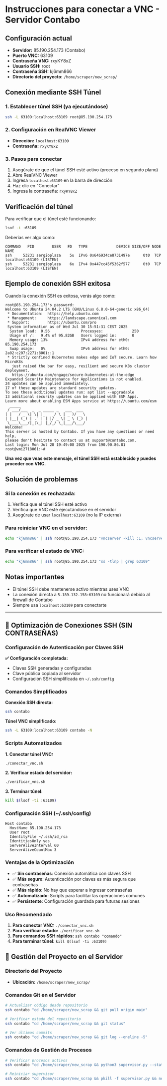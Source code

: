 # Instrucciones para conectar a VNC - Servidor Contabo

## Configuración actual
- **Servidor:** 85.190.254.173 (Contabo)
- **Puerto VNC:** 63109
- **Contraseña VNC:** rxyKY8xZ
- **Usuario SSH:** root
- **Contraseña SSH:** kj6mm866
- **Directorio del proyecto:** `/home/scraper/new_scrap/`

## Conexión mediante SSH Túnel

### 1. Establecer túnel SSH (ya ejecutándose)
```bash
ssh -L 63109:localhost:63109 root@85.190.254.173
```

### 2. Configuración en RealVNC Viewer
- **Dirección:** `localhost:63109`
- **Contraseña:** `rxyKY8xZ`

### 3. Pasos para conectar
1. Asegúrate de que el túnel SSH esté activo (proceso en segundo plano)
2. Abre RealVNC Viewer
3. Ingresa `localhost:63109` en la barra de dirección
4. Haz clic en "Conectar"
5. Ingresa la contraseña: `rxyKY8xZ`

## Verificación del túnel
Para verificar que el túnel esté funcionando:
```bash
lsof -i :63109
```

Deberías ver algo como:
```
COMMAND   PID        USER   FD   TYPE             DEVICE SIZE/OFF NODE NAME
ssh     53231 sergioplaza    5u  IPv6 0x646934ce8731497e      0t0  TCP localhost:63109 (LISTEN)
ssh     53231 sergioplaza    6u  IPv4 0x447cc45f5362f577      0t0  TCP localhost:63109 (LISTEN)
```

## Ejemplo de conexión SSH exitosa
Cuando la conexión SSH es exitosa, verás algo como:
```
root@85.190.254.173's password: 
Welcome to Ubuntu 24.04.2 LTS (GNU/Linux 6.8.0-64-generic x86_64)
 * Documentation:  https://help.ubuntu.com
 * Management:     https://landscape.canonical.com
 * Support:        https://ubuntu.com/pro
 System information as of Wed Jul 30 15:51:31 CEST 2025
  System load:  0.56              Processes:             250
  Usage of /:   9.4% of 95.82GB   Users logged in:       0
  Memory usage: 13%               IPv4 address for eth0: 85.190.254.173
  Swap usage:   0%                IPv6 address for eth0: 2a02:c207:2271:8061::1
 * Strictly confined Kubernetes makes edge and IoT secure. Learn how MicroK8s
   just raised the bar for easy, resilient and secure K8s cluster deployment.
   https://ubuntu.com/engage/secure-kubernetes-at-the-edge
Expanded Security Maintenance for Applications is not enabled.
24 updates can be applied immediately.
17 of these updates are standard security updates.
To see these additional updates run: apt list --upgradable
13 additional security updates can be applied with ESM Apps.
Learn more about enabling ESM Apps service at https://ubuntu.com/esm
  _____
 / ___/___  _  _ _____ _   ___  ___
| |   / _ \| \| |_   _/ \ | _ )/ _ \
| |__| (_) | .` | | |/ _ \| _ \ (_) |
 \____\___/|_|\_| |_/_/ \_|___/\___/
Welcome!
This server is hosted by Contabo. If you have any questions or need help,
please don't hesitate to contact us at support@contabo.com.
Last login: Mon Jul 28 19:49:08 2025 from 190.90.86.81
root@vmi2718061:~# 
```

**Una vez que veas este mensaje, el túnel SSH está establecido y puedes proceder con VNC.**

## Solución de problemas

### Si la conexión es rechazada:
1. Verifica que el túnel SSH esté activo
2. Verifica que VNC esté ejecutándose en el servidor
3. Asegúrate de usar `localhost:63109` (no la IP externa)

### Para reiniciar VNC en el servidor:
```bash
echo "kj6mm866" | ssh root@85.190.254.173 "vncserver -kill :1; vncserver :1 -geometry 1920x1080 -depth 24 -localhost no -rfbport 63109 -xstartup /usr/bin/xterm"
```

### Para verificar el estado de VNC:
```bash
echo "kj6mm866" | ssh root@85.190.254.173 "ss -tlnp | grep 63109"
```

## Notas importantes
- El túnel SSH debe mantenerse activo mientras uses VNC
- La conexión directa a `5.189.132.158:63109` no funcionará debido al firewall de Contabo
- Siempre usa `localhost:63109` para conectarte 

---

## 🚀 Optimización de Conexiones SSH (SIN CONTRASEÑAS)

### Configuración de Autenticación por Claves SSH

**✅ Configuración completada:**
- Claves SSH generadas y configuradas
- Clave pública copiada al servidor
- Configuración SSH simplificada en `~/.ssh/config`

### Comandos Simplificados

**Conexión SSH directa:**
```bash
ssh contabo
```

**Túnel VNC simplificado:**
```bash
ssh -L 63109:localhost:63109 contabo -N
```

### Scripts Automatizados

**1. Conectar túnel VNC:**
```bash
./conectar_vnc.sh
```

**2. Verificar estado del servidor:**
```bash
./verificar_vnc.sh
```

**3. Terminar túnel:**
```bash
kill $(lsof -ti :63109)
```

### Configuración SSH (~/.ssh/config)
```
Host contabo
  HostName 85.190.254.173
  User root
  IdentityFile ~/.ssh/id_rsa
  IdentitiesOnly yes
  ServerAliveInterval 60
  ServerAliveCountMax 3
```

### Ventajas de la Optimización
- ✅ **Sin contraseñas**: Conexión automática con claves SSH
- ✅ **Más seguro**: Autenticación por claves es más segura que contraseñas
- ✅ **Más rápido**: No hay que esperar a ingresar contraseñas
- ✅ **Automatizado**: Scripts para facilitar las operaciones comunes
- ✅ **Persistente**: Configuración guardada para futuras sesiones

### Uso Recomendado
1. **Para conectar VNC:** `./conectar_vnc.sh`
2. **Para verificar estado:** `./verificar_vnc.sh`
3. **Para comandos SSH rápidos:** `ssh contabo "comando"`
4. **Para terminar túnel:** `kill $(lsof -ti :63109)`

## 📁 Gestión del Proyecto en el Servidor

### Directorio del Proyecto
- **Ubicación:** `/home/scraper/new_scrap/`

### Comandos Git en el Servidor
```bash
# Actualizar código desde repositorio
ssh contabo "cd /home/scraper/new_scrap && git pull origin main"

# Verificar estado del repositorio
ssh contabo "cd /home/scraper/new_scrap && git status"

# Ver últimos commits
ssh contabo "cd /home/scraper/new_scrap && git log --oneline -5"
```

### Comandos de Gestión de Procesos
```bash
# Verificar procesos activos
ssh contabo "cd /home/scraper/new_scrap && python3 supervisor.py --status"

# Reiniciar supervisor
ssh contabo "cd /home/scraper/new_scrap && pkill -f supervisor.py && nohup python3 supervisor.py &"
```